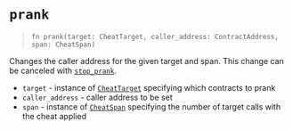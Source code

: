 # `prank`

> `fn prank(target: CheatTarget, caller_address: ContractAddress, span: CheatSpan)`

Changes the caller address for the given target and span.
This change can be canceled with [`stop_prank`](./stop_prank.md).

- `target` - instance of [`CheatTarget`](../cheat_target.md) specifying which contracts to prank
- `caller_address` - caller address to be set
- `span` - instance of [`CheatSpan`](../cheat_span.md) specifying the number of target calls with the cheat applied
